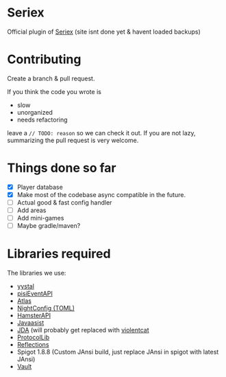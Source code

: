 # Seriex
  Official plugin of [Seriex] (site isnt done yet & havent loaded backups)
  
  # Contributing
  Create a branch & pull request.
  
  If you think the code you wrote is
    
  + slow
  + unorganized
  + needs refactoring
    
  leave a `// TODO: reason` so we can check it out.
  If you are not lazy, summarizing the pull request is very welcome.
    
  # Things done so far
   - [x] Player database
   - [x] Make most of the codebase async compatible in the future.
   - [ ] Actual good & fast config handler
   - [ ] Add areas
   - [ ] Add mini-games
   - [ ] Maybe gradle/maven?
    
   # Libraries required
   The libraries we use:
   + [yystal]
   + [pisiEventAPI] 
   + [Atlas]
   + [NightConfig (TOML)]
   + [HamsterAPI]
   + [Javaasist]
   + [JDA] (will probably get replaced with [violentcat]
   + [ProtocolLib]
   + [Reflections]
   + Spigot 1.8.8 (Custom JAnsi build, just replace JAnsi in spigot with latest JAnsi)
   + [Vault]


[Seriex]: https://seriex.software
[yystal]: https://github.com/united-meows/yystal
[pisiEventAPI]: https://github.com/slowcheet4h/pisiEventAPI
[Atlas]: https://github.com/funkemunky/Atlas
[HamsterAPI]: https://github.com/2lstudios-mc/HamsterAPI
[Javaasist]: https://github.com/jboss-javassist/javassist
[JDA]: https://github.com/DV8FromTheWorld/JDA
[Vault]: https://github.com/MilkBowl/Vault
[NightConfig (TOML)]: https://github.com/TheElectronWill/Night-Config
[ProtocolLib]: https://github.com/dmulloy2/ProtocolLib
[Reflections]: https://github.com/ronmamo/reflections
[violentcat]: https://github.com/united-meows/violentcat
